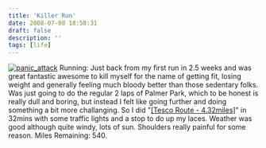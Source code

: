 ```yaml
---
title: 'Killer Run'
date: 2008-07-08 18:58:31
draft: false
description: ''
tags: [life]
---
```


[![](/shared/2008/07/panic_attack-225x3001.jpg "panic_attack")](/shared/2008/07/panic_attack.jpg) Running: Just back from my first run in 2.5 weeks and was great fantastic awesome to kill myself for the name of getting fit, losing weight and generally feeling much bloody better than those sedentary folks. Was just going to do the regular 2 laps of Palmer Park, which to be honest is really dull and boring, but instead I felt like going further and doing something a bit more challanging. So I did "[\[Tesco Route - 4.32miles\]](http://www.gmap-pedometer.com/?r=2059717 )" in 32mins with some traffic lights and a stop to do up my laces. Weather was good although quite windy, lots of sun. Shoulders really painful for some reason. Miles Remaining: 540.